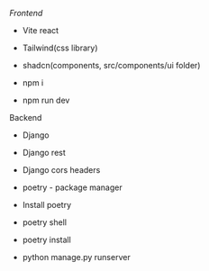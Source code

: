 *Frontend*
- Vite react
- Tailwind(css library)
- shadcn(components, src/components/ui folder)

- npm i
- npm run dev

Backend
- Django
- Django rest
- Django cors headers
- poetry - package manager 

- Install poetry
- poetry shell
- poetry install
- python manage.py runserver
